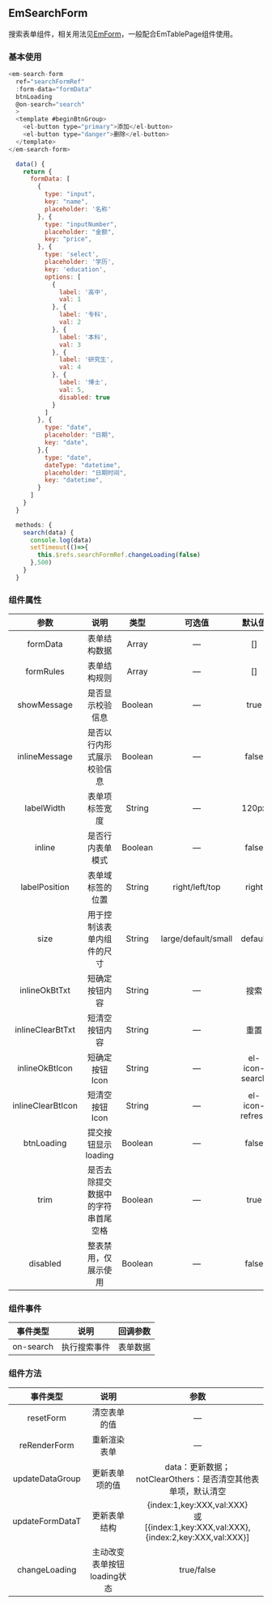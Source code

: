 ## EmSearchForm

搜索表单组件，相关用法见[EmForm](../EmForm/README.md)，一般配合EmTablePage组件使用。

### 基本使用

````javascript
<em-search-form 
  ref="searchFormRef" 
  :form-data="formData" 
  btnLoading
  @on-search="search"
  >
  <template #beginBtnGroup>
    <el-button type="primary">添加</el-button>
    <el-button type="danger">删除</el-button>
  </template>
</em-search-form>

  data() {
    return {
      formData: [
        {
          type: "input",
          key: "name",
          placeholder: '名称'
        }, {
          type: "inputNumber",
          placeholder: "金额",
          key: "price",
        }, {
          type: 'select',
          placeholder: '学历',
          key: 'education',
          options: [
            {
              label: '高中',
              val: 1
            }, {
              label: '专科',
              val: 2
            }, {
              label: '本科',
              val: 3
            }, {
              label: '研究生',
              val: 4
            }, {
              label: '博士',
              val: 5,
              disabled: true
            }
          ]
        }, {
          type: "date",
          placeholder: "日期",
          key: "date",
        },{
          type: "date",
          dateType: "datetime",
          placeholder: "日期时间",
          key: "datetime",
        }
      ]
    }
  }

  methods: {
    search(data) {
      console.log(data)
      setTimeout(()=>{
        this.$refs.searchFormRef.changeLoading(false)
      },500)
    }
  }
````

### 组件属性

|        参数         |        说明         |   类型    |         可选值         |       默认值       |
|:-----------------:|:-----------------:|:-------:|:-------------------:|:---------------:|
|     formData      |      表单结构数据       |  Array  |          —          |       []        |
|     formRules     |      表单结构规则       |  Array  |          —          |       []        |
|    showMessage    |     是否显示校验信息      | Boolean |          —          |      true       |
|   inlineMessage   |   是否以行内形式展示校验信息   | Boolean |          —          |      false      |
|    labelWidth     |      表单项标签宽度      | String  |          —          |      120px      |
|      inline       |     是否行内表单模式      | Boolean |          —          |      false      |
|   labelPosition   |     表单域标签的位置      | String  |   right/left/top    |      right      |
|       size        |   用于控制该表单内组件的尺寸   | String  | large/default/small |     default     |
|   inlineOkBtTxt   |      短确定按钮内容      | String  |          —          |       搜索        |
| inlineClearBtTxt  |      短清空按钮内容      | String  |          —          |       重置        |
|  inlineOkBtIcon   |     短确定按钮Icon     | String  |          —          | el-icon-search  |
| inlineClearBtIcon |     短清空按钮Icon     | String  |          —          | el-icon-refresh |
|    btnLoading     |   提交按钮显示loading   | Boolean |          —          |      false      |
|       trim        | 是否去除提交数据中的字符串首尾空格 | Boolean |          —          |      true       |
|     disabled      |    整表禁用，仅展示使用     | Boolean |          —          |      false      |

### 组件事件

|   事件类型    |   说明   | 回调参数 |
|:---------:|:------:|:----:|
| on-search | 执行搜索事件 | 表单数据 |

### 组件方法

|      事件类型       |        说明         |                                            参数                                             |
|:---------------:|:-----------------:|:-----------------------------------------------------------------------------------------:|
|    resetForm    |      清空表单的值       |                                             —                                             |
|  reRenderForm   |      重新渲染表单       |                                             —                                             |
| updateDataGroup |      更新表单项的值      |                          data：更新数据；notClearOthers：是否清空其他表单项，默认清空                          |
| updateFormDataT |      更新表单结构       | {index:1,key:XXX,val:XXX}<br/>或<br/>[{index:1,key:XXX,val:XXX},{index:2,key:XXX,val:XXX}] |
|  changeLoading  | 主动改变表单按钮loading状态 |                                        true/false                                         |
